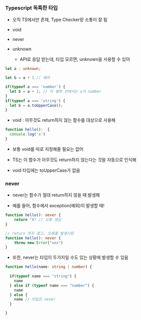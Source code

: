 ### Typescript 독특한 타입 

- 오직 TS에서만 존재, Type Checker랑 소통이 잘 됨 

- void 

- never 

- unknown 

  - API로 응답 받는데, 타입 모르면, unknown을 사용할 수 있어 

```typescript
let a : unknown; 

let b = a + 1 // 에러 

if(typeof a === 'number') {
  let b = a + 1; // 이 범위 안에서는 a가 number 
}
if(typeof a === 'string') {
  let b = a.toUpperCase();
}
```

- void : 아무것도 return하지 않는 함수를 대상으로 사용해 

```javascript
function hello():  {
  console.log('x')
}
```

- 보통 void를 따로 지정해줄 필요는 없어 

- TS는 이 함수가 아무것도 return하지 않는다는 것을 자동으로 인식해

- void 타입에는 toUpperCase가 없음 

### never

- never는 함수가 절대 return하지 않을 때 발생해 

- 예를 들어, 함수에서 exception(예외)이 발생할 때! 

```typescript
function hello(): never {
    return "X" // 오류 생김 
}

// return 하지 않고, 오류를 발생시킴 
function hello(): never {
    throw new Error("xxx")  
}
```

- 또한, never는 타입이 두가지일 수도 있는 상황에 발생할 수 있음 

```typescript
function hello(name: string | number) {
  
  if(typeof name === "string") {
    name
  } else if (typeof name === "number") {
    name
  } else {
    name // 타입은 never
  }

}
```